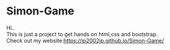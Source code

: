 # Simon-Game  
Hi..  
This is just a project to get hands on html,css and bootstrap.  
Check out my website:https://jp2002jp.github.io/Simon-Game/
